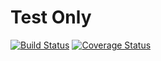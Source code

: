# Test Only

[![Build Status](https://travis-ci.org/test-coverage/test-coveralls.svg?branch=master)](https://travis-ci.org/test-coverage/test-coveralls)
[![Coverage Status](https://coveralls.io/repos/github/test-coverage/test-coveralls/badge.svg?branch=master)](https://coveralls.io/github/test-coverage/test-coveralls?branch=master)


